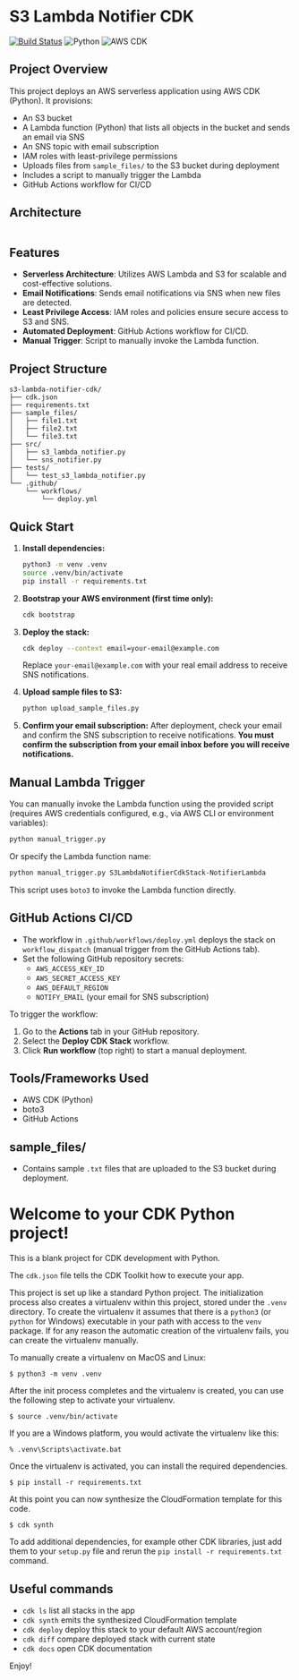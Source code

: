 
# S3 Lambda Notifier CDK

[![Build Status](https://github.com/<your-username>/s3-lambda-notifier-cdk/actions/workflows/deploy.yml/badge.svg)](https://github.com/<your-username>/s3-lambda-notifier-cdk/actions)
![Python](https://img.shields.io/badge/python-3.10-blue)
![AWS CDK](https://img.shields.io/badge/aws--cdk-2.x-orange)

## Project Overview

This project deploys an AWS serverless application using AWS CDK (Python). It provisions:
- An S3 bucket
- A Lambda function (Python) that lists all objects in the bucket and sends an email via SNS
- An SNS topic with email subscription
- IAM roles with least-privilege permissions
- Uploads files from `sample_files/` to the S3 bucket during deployment
- Includes a script to manually trigger the Lambda
- GitHub Actions workflow for CI/CD

## Architecture

```mermaid

```

## Features

- **Serverless Architecture**: Utilizes AWS Lambda and S3 for scalable and cost-effective solutions.
- **Email Notifications**: Sends email notifications via SNS when new files are detected.
- **Least Privilege Access**: IAM roles and policies ensure secure access to S3 and SNS.
- **Automated Deployment**: GitHub Actions workflow for CI/CD.
- **Manual Trigger**: Script to manually invoke the Lambda function.

## Project Structure

```
s3-lambda-notifier-cdk/
├── cdk.json
├── requirements.txt
├── sample_files/
│   ├── file1.txt
│   ├── file2.txt
│   └── file3.txt
├── src/
│   ├── s3_lambda_notifier.py
│   └── sns_notifier.py
├── tests/
│   └── test_s3_lambda_notifier.py
└── .github/
    └── workflows/
        └── deploy.yml
```

## Quick Start

1. **Install dependencies:**
   ```bash
   python3 -m venv .venv
   source .venv/bin/activate
   pip install -r requirements.txt
   ```
2. **Bootstrap your AWS environment (first time only):**
   ```bash
   cdk bootstrap
   ```
3. **Deploy the stack:**
   ```bash
   cdk deploy --context email=your-email@example.com
   ```
   Replace `your-email@example.com` with your real email address to receive SNS notifications.

4. **Upload sample files to S3:**
   ```bash
   python upload_sample_files.py
   ```

5. **Confirm your email subscription:**
   After deployment, check your email and confirm the SNS subscription to receive notifications. **You must confirm the subscription from your email inbox before you will receive notifications.**

## Manual Lambda Trigger

You can manually invoke the Lambda function using the provided script (requires AWS credentials configured, e.g., via AWS CLI or environment variables):

```bash
python manual_trigger.py
```

Or specify the Lambda function name:

```bash
python manual_trigger.py S3LambdaNotifierCdkStack-NotifierLambda
```

This script uses `boto3` to invoke the Lambda function directly.

## GitHub Actions CI/CD

- The workflow in `.github/workflows/deploy.yml` deploys the stack on `workflow_dispatch` (manual trigger from the GitHub Actions tab).
- Set the following GitHub repository secrets:
  - `AWS_ACCESS_KEY_ID`
  - `AWS_SECRET_ACCESS_KEY`
  - `AWS_DEFAULT_REGION`
  - `NOTIFY_EMAIL` (your email for SNS subscription)

To trigger the workflow:
1. Go to the **Actions** tab in your GitHub repository.
2. Select the **Deploy CDK Stack** workflow.
3. Click **Run workflow** (top right) to start a manual deployment.

## Tools/Frameworks Used
- AWS CDK (Python)
- boto3
- GitHub Actions

## sample_files/
- Contains sample `.txt` files that are uploaded to the S3 bucket during deployment.

# Welcome to your CDK Python project!

This is a blank project for CDK development with Python.

The `cdk.json` file tells the CDK Toolkit how to execute your app.

This project is set up like a standard Python project.  The initialization
process also creates a virtualenv within this project, stored under the `.venv`
directory.  To create the virtualenv it assumes that there is a `python3`
(or `python` for Windows) executable in your path with access to the `venv`
package. If for any reason the automatic creation of the virtualenv fails,
you can create the virtualenv manually.

To manually create a virtualenv on MacOS and Linux:

```
$ python3 -m venv .venv
```

After the init process completes and the virtualenv is created, you can use the following
step to activate your virtualenv.

```
$ source .venv/bin/activate
```

If you are a Windows platform, you would activate the virtualenv like this:

```
% .venv\Scripts\activate.bat
```

Once the virtualenv is activated, you can install the required dependencies.

```
$ pip install -r requirements.txt
```

At this point you can now synthesize the CloudFormation template for this code.

```
$ cdk synth
```

To add additional dependencies, for example other CDK libraries, just add
them to your `setup.py` file and rerun the `pip install -r requirements.txt`
command.

## Useful commands

 * `cdk ls`          list all stacks in the app
 * `cdk synth`       emits the synthesized CloudFormation template
 * `cdk deploy`      deploy this stack to your default AWS account/region
 * `cdk diff`        compare deployed stack with current state
 * `cdk docs`        open CDK documentation

Enjoy!
